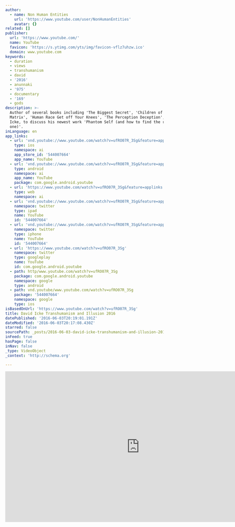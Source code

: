 ```yaml
---
author:
  - name: Non Human Entities
    url: 'https://www.youtube.com/user/NonHumanEntities'
    avatar: {}
related: []
publisher:
  url: 'https://www.youtube.com/'
  name: YouTube
  favicon: 'https://s.ytimg.com/yts/img/favicon-vflz7uhzw.ico'
  domain: www.youtube.com
keywords:
  - duration
  - views
  - transhumanism
  - david
  - '2016'
  - anunnaki
  - '975'
  - documentary
  - '169'
  - gods
description: >-
  Author of several books including 'The Biggest Secret', 'Children of the
  Matrix', 'Human Race Get off Your Knees', 'The Perception Deception', David
  Icke, to discuss his newest work 'Phantom Self (and how to find the real
  one)'.
inLanguage: en
app_links:
  - url: 'vnd.youtube://www.youtube.com/watch?v=ufRO07R_3Sg&feature=applinks'
    type: ios
    namespace: ai
    app_store_id: '544007664'
    app_name: YouTube
  - url: 'vnd.youtube://www.youtube.com/watch?v=ufRO07R_3Sg&feature=applinks'
    type: android
    namespace: ai
    app_name: YouTube
    package: com.google.android.youtube
  - url: 'https://www.youtube.com/watch?v=ufRO07R_3Sg&feature=applinks'
    type: web
    namespace: ai
  - url: 'vnd.youtube://www.youtube.com/watch?v=ufRO07R_3Sg&feature=applinks'
    namespace: twitter
    type: ipad
    name: YouTube
    id: '544007664'
  - url: 'vnd.youtube://www.youtube.com/watch?v=ufRO07R_3Sg&feature=applinks'
    namespace: twitter
    type: iphone
    name: YouTube
    id: '544007664'
  - url: 'https://www.youtube.com/watch?v=ufRO07R_3Sg'
    namespace: twitter
    type: googleplay
    name: YouTube
    id: com.google.android.youtube
  - path: http/www.youtube.com/watch?v=ufRO07R_3Sg
    package: com.google.android.youtube
    namespace: google
    type: android
  - path: vnd.youtube/www.youtube.com/watch?v=ufRO07R_3Sg
    package: '544007664'
    namespace: google
    type: ios
isBasedOnUrl: 'https://www.youtube.com/watch?v=ufRO07R_3Sg'
title: David Icke Transhumanism and Illusion 2016
datePublished: '2016-06-03T20:19:01.191Z'
dateModified: '2016-06-03T20:17:08.430Z'
starred: false
sourcePath: _posts/2016-06-03-david-icke-transhumanism-and-illusion-2016.md
inFeed: true
hasPage: false
inNav: false
_type: VideoObject
_context: 'http://schema.org'

---
```

<iframe src="https://cdn.embedly.com/widgets/media.html?src=https%3A%2F%2Fwww.youtube.com%2Fembed%2FufRO07R_3Sg%3Ffeature%3Doembed&amp;url=http%3A%2F%2Fwww.youtube.com%2Fwatch%3Fv%3DufRO07R_3Sg&amp;image=https%3A%2F%2Fi.ytimg.com%2Fvi%2FufRO07R_3Sg%2Fhqdefault.jpg&amp;key=b7d04c9b404c499eba89ee7072e1c4f7&amp;type=text%2Fhtml&amp;schema=youtube" width="854" height="480" scrolling="no" frameborder="0" allowfullscreen="" style=""></iframe>